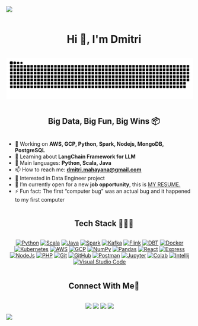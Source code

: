 <!--horizontal divider(gradiant)-->
<img src="https://user-images.githubusercontent.com/73097560/115834477-dbab4500-a447-11eb-908a-139a6edaec5c.gif">

<!--h1 without bottom border-->
<div id="user-content-toc">
  <ul align="center">
    <summary><h1 style="display: inline-block">Hi 👋, I'm Dmitri</h1></summary>
  </ul>
</div>


<!--- snake -->
<div align="center">
  <img  src="https://github.com/1999AZZAR/1999AZZAR/blob/main/resources/img/grid-snake.svg"
       alt="snake" /></a>
</div>


<!--h2 without bottom border-->
<div id="user-content-toc">
  <ul align="center">
    <summary><h2 style="display: inline-block">Big Data, Big Fun, Big Wins 📦</h2></summary>
  </ul>
</div>

- 🔭 Working on **AWS, GCP, Python, Spark, Nodejs, MongoDB, PostgreSQL**
- 🌱 Learning about **LangChain Framework for LLM**
- 💬 Main languages: **Python, Scala, Java**
- 📫 How to reach me: **dmitri.mahayana@gmail.com**
- 🚩 Interested in Data Engineer project
- 🤔 I’m currently open for a new <b>job opportunity</b>, this is <a href="https://drive.google.com/file/d/1abi7xcletF7Hg148pPGdp0B1hHE_CvA0/view" target="_blank">MY RESUME.</a>
- ⚡ Fun fact: The first “computer bug” was an actual bug and it happened to my first computer

<!--h1 without bottom border-->
<div id="user-content-toc">
  <ul align="center">
    <summary><h2 style="display: inline-block">Tech Stack 👨🏻‍💻</h2></summary>
  </ul>
</div>
<!--tech stack icons-->
<p align="center">
    <a href="https://github.com/dmitrimahayana"><img alt="Python" src="https://img.shields.io/badge/Python-14354C?style=for-the-badge&logo=python&logoColor=white"></a>
   	<a href="https://github.com/dmitrimahayana"><img alt="Scala" src="https://img.shields.io/badge/Scala-DC322F?style=for-the-badge&logo=scala&logoColor=white"></a>
   	<a href="https://github.com/dmitrimahayana"><img alt="Java" src="https://img.shields.io/badge/Java-ED8B00?style=for-the-badge&logo=openjdk&logoColor=white"></a>
    <a href="https://github.com/dmitrimahayana"><img alt="Spark" src="https://img.shields.io/badge/Apache_Spark-FFFFFF?style=for-the-badge&logo=apachespark&logoColor=#E35A16"></a>
    <a href="https://github.com/dmitrimahayana"><img alt="Kafka" src="https://img.shields.io/badge/Apache_Kafka-231F20?style=for-the-badge&logo=apache-kafka&logoColor=white"></a>
    <a href="https://github.com/dmitrimahayana"><img alt="Flink" src="https://img.shields.io/badge/Apache-D22128?style=for-the-badge&logo=Apache&logoColor=white"></a>
    <a href="https://github.com/dmitrimahayana"><img alt="DBT" src="https://img.shields.io/badge/dbt-FF694B?style=for-the-badge&logo=dbt&logoColor=white"></a>
    <a href="https://github.com/dmitrimahayana"><img alt="Docker" src="https://img.shields.io/badge/Docker-2CA5E0?style=for-the-badge&logo=docker&logoColor=white"></a>
    <a href="https://github.com/dmitrimahayana"><img alt="Kubernetes" src="https://img.shields.io/badge/kubernetes-326ce5.svg?&style=for-the-badge&logo=kubernetes&logoColor=white"></a>
    <a href="https://github.com/dmitrimahayana"><img alt="AWS" src="https://img.shields.io/badge/Amazon_AWS-FF9900?style=for-the-badge&logo=amazonaws&logoColor=white"></a>
    <a href="https://github.com/dmitrimahayana"><img alt="GCP" src="https://img.shields.io/badge/Google_Cloud-4285F4?style=for-the-badge&logo=google-cloud&logoColor=white"></a>
    <a href="https://github.com/dmitrimahayana"><img alt="NumPy" src="https://img.shields.io/badge/Numpy-777BB4?style=for-the-badge&logo=numpy&logoColor=white"></a>
    <a href="https://github.com/dmitrimahayana"><img alt="Pandas" src="https://img.shields.io/badge/Pandas-2C2D72?style=for-the-badge&logo=pandas&logoColor=white"></a>
    <a href="https://github.com/dmitrimahayana"><img alt="React" src="https://img.shields.io/badge/React-20232A?style=for-the-badge&logo=react&logoColor=white"></a>
    <a href="https://github.com/dmitrimahayana"><img alt="Express" src="https://img.shields.io/badge/Express%20js-000000?style=for-the-badge&logo=express&logoColor=white"></a>
    <a href="https://github.com/dmitrimahayana"><img alt="NodeJs" src="https://img.shields.io/badge/Node%20js-339933?style=for-the-badge&logo=nodedotjs&logoColor=white"></a>
    <a href="https://github.com/dmitrimahayana"><img alt="PHP" src="https://img.shields.io/badge/PHP-777BB4?style=for-the-badge&logo=php&logoColor=white"></a>
    <a href="https://github.com/dmitrimahayana"><img alt="Git" src="https://img.shields.io/badge/GIT-E44C30?style=for-the-badge&logo=git&logoColor=white"></a>
    <a href="https://github.com/dmitrimahayana"><img alt="GitHub" src="https://img.shields.io/badge/GitHub-100000?style=for-the-badge&logo=github&logoColor=white"></a>
    <a href="https://github.com/dmitrimahayana"><img alt="Postman" src="https://img.shields.io/badge/Postman-FF6C37?style=for-the-badge&logo=Postman&logoColor=white"></a>
    <a href="https://github.com/dmitrimahayana"><img alt="Jupyter" src="https://img.shields.io/badge/Jupyter-F37626.svg?&style=for-the-badge&logo=Jupyter&logoColor=white"></a>
    <a href="https://github.com/dmitrimahayana"><img alt="Colab" src="https://img.shields.io/badge/Colab-F9AB00?style=for-the-badge&logo=googlecolab&color=52525"></a>
    <a href="https://github.com/dmitrimahayana"><img alt="Intellij" src="https://img.shields.io/badge/IntelliJ_IDEA-000000.svg?style=for-the-badge&logo=intellij-idea&logoColor=white"></a>
    <a href="https://github.com/dmitrimahayana"><img alt="Visual Studio Code" src="https://img.shields.io/badge/VSCode-0078D4?style=for-the-badge&logo=visual%20studio%20code&logoColor=white"></a>
</p>

<!-- Connect with me -->
<!--h2 without bottom border-->
<div id="user-content-toc">
  <ul align="center">
    <summary><h2 style="display: inline-block">Connect With Me🤝</h2></summary>
  </ul>
</div>
<!--icons and links-->
<p align="center">
<a href="dmitri.mahayana@gmail.com/" target="blank"><img align="center" src="https://img.shields.io/badge/Gmail-D14836?style=for-the-badge&logo=gmail&logoColor=white" /></a>
<a href="https://www.linkedin.com/in/dmitri-yanno-mahayana-922639b8/" target="blank"><img align="center" src="https://img.shields.io/badge/LinkedIn-0077B5?style=for-the-badge&logo=linkedin&logoColor=white" /></a> 
<a href="https://github.com/dmitrimahayana" target="blank"><img align="center" src="https://img.shields.io/badge/GitHub-100000?style=for-the-badge&logo=github&logoColor=white" /></a>
<a href="https://www.instagram.com/dmitri_ym/" target="blank"><img align="center" src="https://img.shields.io/badge/Instagram-E4405F?style=for-the-badge&logo=instagram&logoColor=white" /></a>
</p>

<!--horizontal divider(gradiant)-->
<img src="https://user-images.githubusercontent.com/73097560/115834477-dbab4500-a447-11eb-908a-139a6edaec5c.gif">
